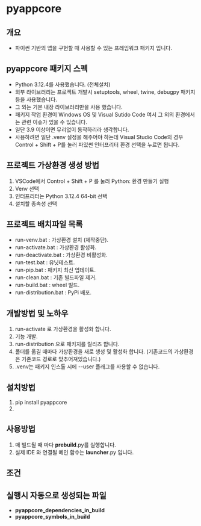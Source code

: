 # pyappcore
## 개요
- 파이썬 기반의 앱을 구현할 때 사용할 수 있는 프레임워크 패키지 입니다.

## pyappcore 패키지 스펙
- Python 3.12.4를 사용했습니다. (전체설치)
- 외부 라이브러리는 프로젝트 개발시 setuptools, wheel, twine, debugpy 패키지 등을 사용했습니다.
- 그 외는 기본 내장 라이브러리만을 사용 했습니다.
- 패키지 작업 환경이 Windows OS 및 Visual Sutido Code 여서 그 외의 환경에서는 관련 이슈가 있을 수 있습니다.
- 일단 3.9 이상이면 무리없이 동작하리라 생각합니다.
- 사용하려면 일단 .venv 설정을 해주어야 하는데 Visual Studio Code의 경우 Control + Shift + P를 눌러 파있썬 인터프리터 환경 선택을 누르면 됩니다.

## 프로젝트 가상환경 생성 방법
1. VSCode에서 Control + Shift + P 를 눌러 Python: 환경 만들기 실행
2. Venv 선택
3. 인터프리터는 Python 3.12.4 64-bit 선택
4. 설치할 종속성 선택

## 프로젝트 배치파일 목록
- run-venv.bat : 가상환경 설치 (제작중단).
- run-activate.bat : 가상환경 활성화.
- run-deactivate.bat : 가상환경 비활성화.
- run-test.bat : 유닛테스트.
- run-pip.bat : 패키지 최신 업데이트.
- run-clean.bat : 기존 빌드파일 제거.
- run-build.bat : wheel 빌드.
- run-distribution.bat : PyPi 배포.

## 개발방법 및 노하우
1. run-activate 로 가상환경을 활성화 합니다.
2. 기능 개발.
3. run-distribution 으로 패키지를 릴리즈 합니다.
4. 폴더를 옮길 때마다 가상환경을 새로 생성 및 활성화 합니다. (기존코드의 가상환경은 기존코드 경로로 맞추어져있습니다.)
5. .venv는 패키지 인스톨 시에 --user 플래그를 사용할 수 없습니다.

## 설치방법
1. pip install pyappcore
2. 

## 사용방법
1. 매 빌드될 때 마다 __prebuild__.py를 실행합니다.
2. 실제 IDE 와 연결될 메인 함수는 __launcher__.py 입니다.

## 조건


## 실행시 자동으로 생성되는 파일
- __pyappcore_dependencies_in_build__
- __pyappcore_symbols_in_build__
